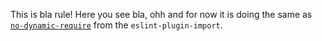 This is bla rule!
Here you see bla, ohh and for now it is doing the same as
[`no-dynamic-require`](https://github.com/import-js/eslint-plugin-import/blob/main/docs/rules/no-dynamic-require.md) from the `eslint-plugin-import`.
